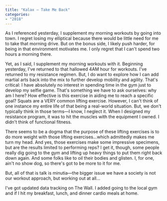 ```yaml
---
title: "Kalax — Take Me Back"
categories:
- "2018"
---
```


As I referenced yesterday, I supplement my morning workouts by going into town.  I regret losing my elliptical because there would be little need for me to take that morning drive.  But on the bonus side, I likely push harder, for being in that environment motivates me.  I only regret that I can't spend two hours a morning there.

Yet, as I said, I supplement my morning workouts with it.  Beginning yesterday, I've returned to that hallowed 4AM hour for workouts.  I've returned to my resistance regimen.  But, I do want to explore how I can add martial arts back into the mix to further develop mobility and agility.  That's critical:  I have absolutely no interest in spending time in the gym just to develop my selfie game.  That's something we have to ask ourselves:  why am I here?  How effective is this  exercise in aiding me to reach a specific goal?  Squats are a VERY common lifting exercise.  However, I can't think of one instance my entire life of that being a real-world situation.  But, we don't typically think in those terms—I know, I neglect it.  When I designed my resistance program, it was to hit the muscles with the equipment I owned.  I didn't think of functional fitness.

There seems to be a dogma that the purpose of these lifting exercises is to do more weight with those lifting exercises...which admittedly makes me turn my head.  And yes, those exercises make some impressive specimens, but are the results limited to performing reps?  I get it, though, some people really dig going to the gym and lifting up heavy things to put them right back down again.  And some folks like to oil their bodies and glisten.  I, for one, ain't no show dog, so there's got to be more to it for me.

But, all of that is talk is minutia—the bigger issue we have a society is not our workout approach, but working out at all...

I've got updated data tracking on The Wall.  I added going to the local gym and if I hit my breakfast, lunch, and dinner cardio meals at home.